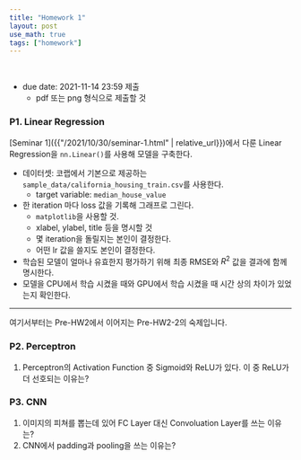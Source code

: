 ```yaml
---
title: "Homework 1"
layout: post
use_math: true
tags: ["homework"]
---
```


<br/>

- due date: 2021-11-14 23:59 제출
  - pdf 또는 png 형식으로 제출할 것

### P1. Linear Regression

[Seminar 1]({{"/2021/10/30/seminar-1.html" | relative_url}})에서 다룬 Linear Regression을 `nn.Linear()`를 사용해 모델을 구축한다.

- 데이터셋: 코랩에서 기본으로 제공하는 `sample_data/california_housing_train.csv`를 사용한다.
  - target variable: `median_house_value`
- 한 iteration 마다 loss 값을 기록해 그래프로 그린다. 
  - `matplotlib`을 사용할 것.
  - xlabel, ylabel, title 등을 명시할 것
  - 몇 iteration을 돌릴지는 본인이 결정한다.
  - 어떤 lr 값을 쓸지도 본인이 결정한다.
- 학습된 모델이 얼마나 유효한지 평가하기 위해 최종 RMSE와 $R^2$ 값을 결과에 함께 명시한다.
- 모델을 CPU에서 학습 시켰을 때와 GPU에서 학습 시켰을 때 시간 상의 차이가 있었는지 확인한다.

<hr/>

여기서부터는 Pre-HW2에서 이어지는 Pre-HW2-2의 숙제입니다.

### P2. Perceptron

1. Perceptron의 Activation Function 중 Sigmoid와 ReLU가 있다. 이 중 ReLU가 더 선호되는 이유는?

### P3. CNN

1. 이미지의 피쳐를 뽑는데 있어 FC Layer 대신 Convoluation Layer를 쓰는 이유는?
2. CNN에서 padding과 pooling을 쓰는 이유는?




